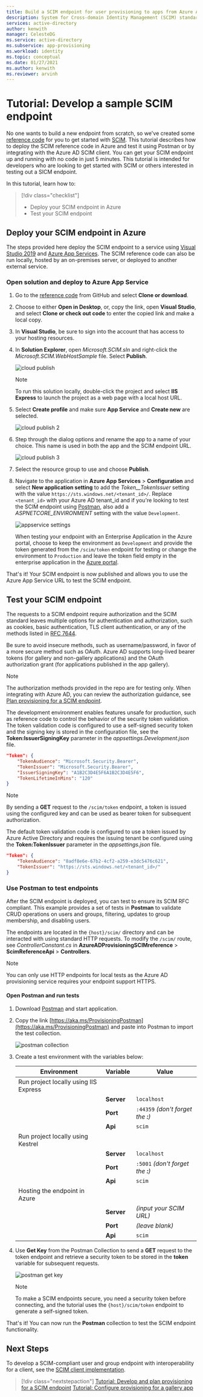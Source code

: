 ```yaml
---
title: Build a SCIM endpoint for user provisioning to apps from Azure Active Directory
description: System for Cross-domain Identity Management (SCIM) standardizes automatic user provisioning. Learn to develop a SCIM endpoint, integrate your SCIM API with Azure Active Directory, and start automating provisioning users and groups into your cloud applications with Azure Active Directory. 
services: active-directory
author: kenwith
manager: CelesteDG
ms.service: active-directory
ms.subservice: app-provisioning
ms.workload: identity
ms.topic: conceptual
ms.date: 01/27/2021
ms.author: kenwith
ms.reviewer: arvinh
---
```


# Tutorial: Develop a sample SCIM endpoint

No one wants to build a new endpoint from scratch, so we've created some [reference code](https://aka.ms/scimreferencecode) for you to get started with [SCIM](https://aka.ms/scimoverview). This tutorial describes how to deploy the SCIM reference code in Azure and test it using Postman or by integrating with the Azure AD SCIM client. You can get your SCIM endpoint up and running with no code in just 5 minutes. This tutorial is intended for developers who are looking to get started with SCIM or others interested in testing out a SICM endpoint. 

In this tutorial, learn how to:

> [!div class="checklist"]
> * Deploy your SCIM endpoint in Azure
> * Test your SCIM endpoint

## Deploy your SCIM endpoint in Azure

The steps provided here deploy the SCIM endpoint to a service using [Visual Studio 2019](https://visualstudio.microsoft.com/downloads/) and [Azure App Services](https://docs.microsoft.com/azure/app-service/). The SCIM reference code can also be run locally, hosted by an on-premises server, or deployed to another external service. 

### Open solution and deploy to Azure App Service

1. Go to the [reference code](https://github.com/AzureAD/SCIMReferenceCode) from GitHub and select **Clone or download**.

1. Choose to either **Open in Desktop**, or, copy the link, open **Visual Studio**, and select **Clone or check out code** to enter the copied link and make a local copy.

1. In **Visual Studio**, be sure to sign into the account that has access to your hosting resources.

1. In **Solution Explorer**, open *Microsoft.SCIM.sln* and right-click the *Microsoft.SCIM.WebHostSample* file. Select **Publish**.

    ![cloud publish](media/use-scim-to-build-users-and-groups-endpoints/cloud-publish.png)

    > [!NOTE]
    > To run this solution locally, double-click the project and select **IIS Express** to launch the project as a web page with a local host URL.

1. Select **Create profile** and make sure **App Service** and **Create new** are selected.

	![cloud publish 2](media/use-scim-to-build-users-and-groups-endpoints/cloud-publish-2.png)

1. Step through the dialog options and rename the app to a name of your choice. This name is used in both the app and the SCIM endpoint URL.

	![cloud publish 3](media/use-scim-to-build-users-and-groups-endpoints/cloud-publish-3.png)

1. Select the resource group to use and choose **Publish**.

1. Navigate to the application in **Azure App Services** > **Configuration** and select **New application setting** to add the *Token__TokenIssuer* setting with the value `https://sts.windows.net/<tenant_id>/`. Replace `<tenant_id>` with your Azure AD tenant_id and if you're looking to test the SCIM endpoint using [Postman](https://github.com/AzureAD/SCIMReferenceCode/wiki/Test-Your-SCIM-Endpoint), also add a *ASPNETCORE_ENVIRONMENT* setting with the value `Development`. 

   ![appservice settings](media/use-scim-to-build-users-and-groups-endpoints/app-service-settings.png)

   When testing your endpoint with an Enterprise Application in the Azure portal, choose to keep the environment as `Development` and provide the token generated from the `/scim/token` endpoint for testing or change the environment to `Production` and leave the token field empty in the enterprise application in the [Azure portal](https://docs.microsoft.com/azure/active-directory/app-provisioning/use-scim-to-provision-users-and-groups#step-4-integrate-your-scim-endpoint-with-the-azure-ad-scim-client). 

That's it! Your SCIM endpoint is now published and allows you to use the Azure App Service URL to test the SCIM endpoint.

## Test your SCIM endpoint

The requests to a SCIM endpoint require authorization and the SCIM standard leaves multiple options for authentication and authorization, such as cookies, basic authentication, TLS client authentication, or any of the methods listed in [RFC 7644](https://tools.ietf.org/html/rfc7644#section-2).

Be sure to avoid insecure methods, such as username/password, in favor of a more secure method such as OAuth. Azure AD supports long-lived bearer tokens (for gallery and non-gallery applications) and the OAuth authorization grant (for applications published in the app gallery).

> [!NOTE]
> The authorization methods provided in the repo are for testing only. When integrating with Azure AD, you can review the authorization guidance, see [Plan provisioning for a SCIM endpoint](https://docs.microsoft.com/azure/active-directory/app-provisioning/use-scim-to-provision-users-and-groups#authorization-for-provisioning-connectors-in-the-application-gallery). 

The development environment enables features unsafe for production, such as reference code to control the behavior of the security token validation. The token validation code is configured to use a self-signed security token and the signing key is stored in the configuration file, see the **Token:IssuerSigningKey** parameter in the *appsettings.Development.json* file.

```json
"Token": {
    "TokenAudience": "Microsoft.Security.Bearer",
    "TokenIssuer": "Microsoft.Security.Bearer",
    "IssuerSigningKey": "A1B2C3D4E5F6A1B2C3D4E5F6",
    "TokenLifetimeInMins": "120"
}
```

> [!NOTE]
> By sending a **GET** request to the `/scim/token` endpoint, a token is issued using the configured key and can be used as bearer token for subsequent authorization.

The default token validation code is configured to use a token issued by Azure Active Directory and requires the issuing tenant be configured using the **Token:TokenIssuer** parameter in the *appsettings.json* file.

``` json
"Token": {
    "TokenAudience": "8adf8e6e-67b2-4cf2-a259-e3dc5476c621",
    "TokenIssuer": "https://sts.windows.net/<tenant_id>/"
}
```

### Use Postman to test endpoints

After the SCIM endpoint is deployed, you can test to ensure its SCIM RFC compliant. This example provides a set of tests in **Postman** to validate CRUD operations on users and groups, filtering, updates to group membership, and disabling users.

The endpoints are located in the `{host}/scim/` directory and can be interacted with using standard HTTP requests. To modify the `/scim/` route, see *ControllerConstant.cs* in **AzureADProvisioningSCIMreference** > **ScimReferenceApi** > **Controllers**.

> [!NOTE]
> You can only use HTTP endpoints for local tests as the Azure AD provisioning service requires your endpoint support HTTPS.

#### Open Postman and run tests

1. Download [Postman](https://www.getpostman.com/downloads/) and start application.
1. Copy the link [https://aka.ms/ProvisioningPostman](https://aka.ms/ProvisioningPostman) and paste into Postman to import the test collection.

	![postman collection](media/use-scim-to-build-users-and-groups-endpoints/postman-collection.png)

1. Create a test environment with the variables below:

   |Environment|Variable|Value|
   |-|-|-|
   |Run project locally using IIS Express|||
   ||**Server**|`localhost`|
   ||**Port**|`:44359` *(don't forget the **:**)*|
   ||**Api**|`scim`|
   |Run project locally using Kestrel|||
   ||**Server**|`localhost`|
   ||**Port**|`:5001` *(don't forget the **:**)*|
   ||**Api**|`scim`|
   |Hosting the endpoint in Azure|||
   ||**Server**|*(input your SCIM URL)*|
   ||**Port**|*(leave blank)*|
   ||**Api**|`scim`|

1. Use **Get Key** from the Postman Collection to send a **GET** request to the token endpoint and retrieve a security token to be stored in the **token** variable for subsequent requests. 

   ![postman get key](media/use-scim-to-build-users-and-groups-endpoints/postman-get-key.png)

   > [!NOTE]
   > To make a SCIM endpoints secure, you need a security token before connecting, and the tutorial uses the `{host}/scim/token` endpoint to generate a self-signed token.

That's it! You can now run the **Postman** collection to test the SCIM endpoint functionality.

## Next Steps

To develop a SCIM-compliant user and group endpoint with interoperability for a client, see the [SCIM client implementation](http://www.simplecloud.info/#Implementations2).

> [!div class="nextstepaction"]
> [Tutorial: Develop and plan provisioning for a SCIM endpoint](use-scim-to-provision-users-and-groups.md)
> [Tutorial: Configure provisioning for a gallery app](configure-automatic-user-provisioning-portal.md)
